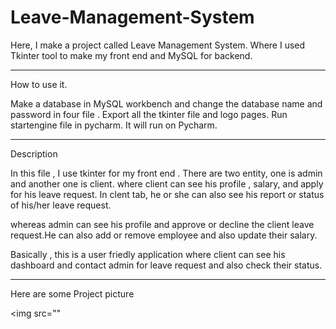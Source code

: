 # Leave-Management-System
Here, I make a project called Leave Management System. Where I used Tkinter tool to make my front end and MySQL for backend.

************************
How to use it.

Make a database in MySQL workbench and change the database name and password in four file .
Export all the tkinter file and logo pages.
Run startengine file in pycharm.
It will run on Pycharm.

**************************

Description

In this file , I use tkinter for my front end .
There are two entity, one is admin and another one is client.
where client can see his profile , salary, and apply for his leave request.
In clent tab, he or she can also see his report or status of his/her leave request.

whereas admin can see his profile and approve or decline the client leave request.He can also add or remove employee and also update their salary.

Basically , this is a user friedly application where client can see his dashboard and contact admin for leave request and also check their status.

***************************************************************
Here are some Project picture

<img src=""




